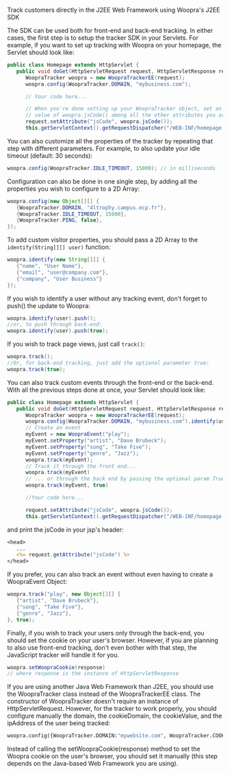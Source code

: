 Track customers directly in the J2EE Web Framework using Woopra's J2EE SDK

The SDK can be used both for front-end and back-end tracking. In either cases, the first step is to setup the tracker SDK in your Servlets. For example, if you want to set up tracking with Woopra on your homepage, the Servlet should look like:

``` java
public class Homepage extends HttpServlet {
   public void doGet(HttpServletRequest request, HttpServletResponse response) {
      WoopraTracker woopra = new WoopraTrackerEE(request);
      woopra.config(WoopraTracker.DOMAIN, "mybusiness.com");

      // Your code here...

      // When you're done setting up your WoopraTracker object, set an attribute containing the
      // value of woopra.jsCode() among all the other attributes you are passing to the jsp.
      request.setAttribute("jsCode", woopra.jsCode());
      this.getServletContext().getRequestDispatcher("/WEB-INF/homepage.jsp").forward(request, response);
```
You can also customize all the properties of the tracker by repeating that step with different parameters. For example, to also update your idle timeout (default: 30 seconds):
``` java
woopra.config(WoopraTracker.IDLE_TIMEOUT, 15000); // in milliseconds
```
Configuration can also be done in one single step, by adding all the properties you wish to configure to a 2D Array:
``` java
woopra.config(new Object[][] {
   {WoopraTracker.DOMAIN, "4ltrophy.campus.ecp.fr"},
   {WoopraTracker.IDLE_TIMEOUT, 15000},
   {WoopraTracker.PING, false},
});
```
To add custom visitor properties, you should pass a 2D Array to the <code>identify(String[][] user)</code> function:
``` java
woopra.identify(new String[][] {
   {"name", "User Name"},
   {"email", "user@company.com"},
   {"company", "User Business"}
});
```
If you wish to identify a user without any tracking event, don't forget to push() the update to Woopra:
``` java
woopra.identify(user).push();
//or, to push through back-end:
woopra.identify(user).push(true);
```
If you wish to track page views, just call <code>track()</code>:
``` java
woopra.track();
//Or, for back-end tracking, just add the optional parameter true:
woopra.track(true);
```
You can also track custom events through the front-end or the back-end. With all the previous steps done at once, your Servlet should look like:
``` java
public class Homepage extends HttpServlet {
   public void doGet(HttpServletRequest request, HttpServletResponse response) {
      WoopraTracker woopra = new WoopraTrackerEE(request);
      woopra.config(WoopraTracker.DOMAIN, "mybusiness.com").identify(user).track();
      // Create an event
      myEvent = new WoopraEvent("play");
      myEvent.setProperty("artist", "Dave Brubeck");
      myEvent.setProperty("song", "Take Five");
      myEvent.setProperty("genre", "Jazz");
      woopra.track(myEvent);
      // Track it through the front end...
      woopra.track(myEvent)
      // ... or through the back end by passing the optional param True
      woopra.track(myEvent, true)

      //Your code here...

      request.setAttribute("jsCode", woopra.jsCode());
      this.getServletContext().getRequestDispatcher("/WEB-INF/homepage.jsp").forward(request, response);
```
and print the jsCode in your jsp's header:
``` jsp
<head>
   ...
   <%= request.getAttribute("jsCode") %>
</head>
```
If you prefer, you can also track an event without even having to create a WoopraEvent Object:
``` java
woopra.track("play", new Object[][] {
   {"artist", "Dave Brubeck"},
   {"song", "Take Five"},
   {"genre", "Jazz"},
}, true);
```
Finally, if you wish to track your users only through the back-end, you should set the cookie on your user's browser. However, if you are planning to also use front-end tracking, don't even bother with that step, the JavaScript tracker will handle it for you.
``` java
woopra.setWoopraCookie(response)
// where response is the instance of HttpServletResponse
```
If you are using another Java Web Framework than J2EE, you should use the WoopraTracker class instead of the WoopraTrackerEE class. The constructor of WoopraTracker doesn't require an instance of HttpServletRequest. However, for the tracker to work properly, you should configure manually the domain, the cookieDomain, the cookieValue, and the ipAddress of the user being tracked:
``` python
woopra.config({WoopraTracker.DOMAIN:"mywebsite.com", WoopraTracker.COOKIE_DOMAIN:"mywebsite.com", WoopraTracker.COOKIE_VALUE:"COOKIEVALUE", WoopraTracker.IP_ADDRESS:"0.0.0.0"})
```
Instead of calling the setWoopraCookie(response) method to set the Woopra cookie on the user's browser, you should set it manually (this step depends on the Java-based Web Framework you are using).
